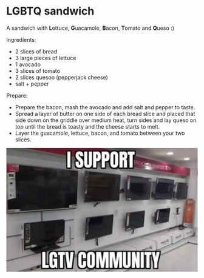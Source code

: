 # LGBTQ sandwich

A sandwich with **L**ettuce, **G**uacamole, **B**acon, **T**omato and **Q**ueso :)

Ingredients:

- 2 slices of bread
- 3 large pieces of lettuce
- 1 avocado
- 3 slices of tomato
- 2 slices quesoo (pepperjack cheese)
- salt + pepper

Prepare:

- Prepare the bacon, mash the avocado and add salt and pepper to taste.
- Spread a layer of butter on one side of each bread slice and placed that side down on the griddle over medium heat, turn sides and lay queso on top until the bread is toasty and the cheese starts to melt.
- Layer the guacamole, lettuce, bacon, and tomato between your two slices.

![lgtv](_lgtv.jpg)
